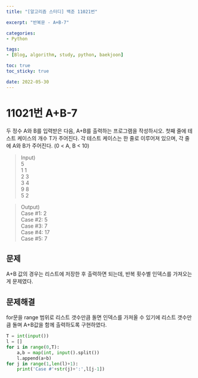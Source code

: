 ```yaml
--- 
title: "[알고리즘 스터디] 백준 11021번" 

excerpt: "반복문 - A+B-7" 

categories: 
- Python

tags: 
- [Blog, algorithm, study, python, baekjoon]

toc: true
toc_sticky: true

date: 2022-05-30
--- 
```


# 11021번 A+B-7
두 정수 A와 B를 입력받은 다음, A+B를 출력하는 프로그램을 작성하시오.
첫째 줄에 테스트 케이스의 개수 T가 주어진다.
각 테스트 케이스는 한 줄로 이루어져 있으며, 각 줄에 A와 B가 주어진다. (0 < A, B < 10)

> Input) <br>
5 <br>
1 1 <br>
2 3 <br>
3 4 <br>
9 8 <br>
5 2 

> Output) <br>
Case #1: 2 <br>
Case #2: 5 <br>
Case #3: 7 <br>
Case #4: 17 <br>
Case #5: 7

## 문제
A+B 값의 경우는 리스트에 저장한 후 출력하면 되는데, 반복 횟수별 인덱스를 가져오는 게 문제였다.
## 문제해결
for문을 range 범위로 리스트 갯수만큼 돌면 인덱스를 가져올 수 있기에 리스트 갯수만큼 돌며 A+B값을 함께 출력하도록 구현하였다.


```python
T = int(input())
l = []
for i in range(0,T):
    a,b = map(int, input().split())
    l.append(a+b)
for j in range(1,len(l)+1):
    print('Case #'+str(j)+':',l[j-1])
```
